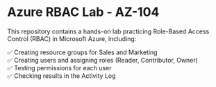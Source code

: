 # Azure RBAC Lab - AZ-104

This repository contains a hands-on lab practicing Role-Based Access Control (RBAC) in Microsoft Azure, including:

✅ Creating resource groups for Sales and Marketing  
✅ Creating users and assigning roles (Reader, Contributor, Owner)  
✅ Testing permissions for each user  
✅ Checking results in the Activity Log



